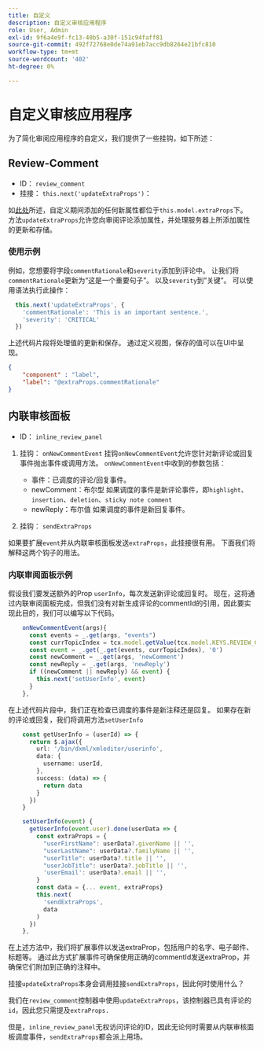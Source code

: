 ```yaml
---
title: 自定义
description: 自定义审核应用程序
role: User, Admin
exl-id: 9f6a4e9f-fc13-40b5-a30f-151c94faff81
source-git-commit: 492f72768e0de74a91eb7acc9db8264e21bfc810
workflow-type: tm+mt
source-wordcount: '402'
ht-degree: 0%

---
```


# 自定义审核应用程序

为了简化审阅应用程序的自定义，我们提供了一些挂钩，如下所述：

## Review-Comment

- ID： `review_comment`
- 挂接： `this.next('updateExtraProps')`：

如[此处](../../aem_guides_framework/basic-customisation.md)所述，自定义期间添加的任何新属性都位于`this.model.extraProps`下。 方法`updateExtraProps`允许您向审阅评论添加属性，并处理服务器上所添加属性的更新和存储。

### 使用示例

例如，您想要将字段`commentRationale`和`severity`添加到评论中。
让我们将`commentRationale`更新为“这是一个重要句子”。 以及`severity`到“关键”。
可以使用语法执行此操作：

```typescript
  this.next('updateExtraProps', {
    'commentRationale': 'This is an important sentence.',
    'severity': 'CRITICAL'
  })
```

上述代码片段将处理值的更新和保存。 通过定义视图，保存的值可以在UI中呈现。

```JSON
{
    "component" : "label",
    "label": "@extraProps.commentRationale"
}
```

## 内联审核面板

- ID： `inline_review_panel`

1. 挂钩： `onNewCommentEvent`
挂钩`onNewCommentEvent`允许您针对新评论或回复事件抛出事件或调用方法。
`onNewCommentEvent`中收到的参数包括：
   - 事件：已调度的评论/回复事件。
   - newComment：布尔型
如果调度的事件是新评论事件，即`highlight`、`insertion`、`deletion`、`sticky note comment`
   - newReply：布尔值
如果调度的事件是新回复事件。

2. 挂钩： `sendExtraProps`

如果要扩展`event`并从内联审核面板发送`extraProps`，此挂接很有用。 下面我们将解释这两个钩子的用法。

### 内联审阅面板示例

假设我们要发送额外的Prop `userInfo`，每次发送新评论或回复时。 现在，这将通过内联审阅面板完成，但我们没有对新生成评论的commentId的引用，因此要实现此目的，我们可以编写以下代码。

```typescript
    onNewCommentEvent(args){
      const events = _.get(args, "events")
      const currTopicIndex = tcx.model.getValue(tcx.model.KEYS.REVIEW_CURR_TOPIC) || this.getValue('currTopicIndex') || "0"
      const event = _.get(_.get(events, currTopicIndex), '0')
      const newComment = _.get(args, 'newComment')
      const newReply = _.get(args, 'newReply')
      if ((newComment || newReply) && event) {
        this.next('setUserInfo', event)
      }
    },
```

在上述代码片段中，我们正在检查已调度的事件是新注释还是回复。 如果存在新的评论或回复，我们将调用方法`setUserInfo`

```typescript
    const getUserInfo = (userId) => {
      return $.ajax({
        url: '/bin/dxml/xmleditor/userinfo',
        data: {
          username: userId,
        },
        success: (data) => {
          return data
        }
      })
    }

    setUserInfo(event) {
      getUserInfo(event.user).done(userData => {
        const extraProps = {
          "userFirstName": userData?.givenName || '',
          "userLastName": userData?.familyName || '',
          "userTitle": userData?.title || '',
          "userJobTitle": userData?.jobTitle || '',
          'userEmail': userData?.email || '',
        }
        const data = {... event, extraProps}
        this.next(
          'sendExtraProps',
          data
        )
      })
    },
```

在上述方法中，我们将扩展事件以发送extraProp，包括用户的名字、电子邮件、标题等。 通过此方式扩展事件可确保使用正确的commentId发送extraProp，并确保它们附加到正确的注释中。

挂接`updateExtraProps`本身会调用挂接`sendExtraProps`，因此何时使用什么？

我们在`review_comment`控制器中使用`updateExtraProps`，该控制器已具有评论的`id`，因此您只需提及`extraProps.`

但是，`inline_review_panel`无权访问评论的ID，因此无论何时需要从内联审核面板调度事件，`sendExtraProps`都会派上用场。
